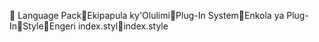       Language Pack   Ekipapula ky'Olulimi   Plug-In System   Enkola ya Plug-In   Style   Engeri
   index.styl   index.style